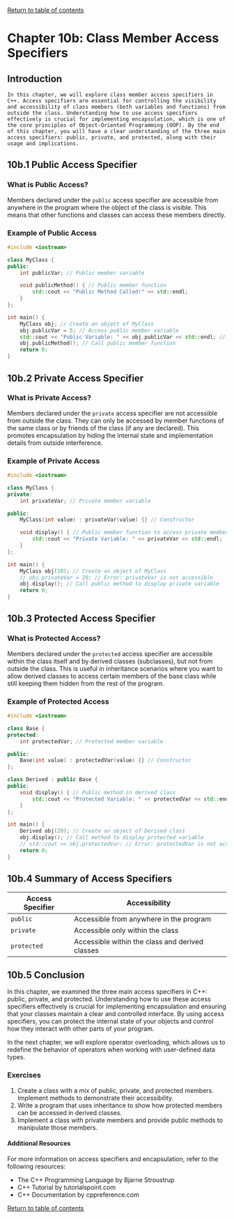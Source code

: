 
[Return to table of contents](TableOfContents.md)

# Chapter 10b: Class Member Access Specifiers

## Introduction

    In this chapter, we will explore class member access specifiers in C++. Access specifiers are essential for controlling the visibility and accessibility of class members (both variables and functions) from outside the class. Understanding how to use access specifiers effectively is crucial for implementing encapsulation, which is one of the core principles of Object-Oriented Programming (OOP). By the end of this chapter, you will have a clear understanding of the three main access specifiers: public, private, and protected, along with their usage and implications.

## 10b.1 Public Access Specifier

### What is Public Access?

Members declared under the `public` access specifier are accessible from anywhere in the program where the object of the class is visible. This means that other functions and classes can access these members directly.

### Example of Public Access

```cpp
#include <iostream>

class MyClass {
public:
    int publicVar; // Public member variable

    void publicMethod() { // Public member function
        std::cout << "Public Method Called!" << std::endl;
    }
};

int main() {
    MyClass obj; // Create an object of MyClass
    obj.publicVar = 5; // Access public member variable
    std::cout << "Public Variable: " << obj.publicVar << std::endl; // Output: 5
    obj.publicMethod(); // Call public member function
    return 0;
}
```

## 10b.2 Private Access Specifier

### What is Private Access?

Members declared under the `private` access specifier are not accessible from outside the class. They can only be accessed by member functions of the same class or by friends of the class (if any are declared). This promotes encapsulation by hiding the internal state and implementation details from outside interference.

### Example of Private Access

```cpp
#include <iostream>

class MyClass {
private:
    int privateVar; // Private member variable

public:
    MyClass(int value) : privateVar(value) {} // Constructor

    void display() { // Public member function to access private member
        std::cout << "Private Variable: " << privateVar << std::endl;
    }
};

int main() {
    MyClass obj(10); // Create an object of MyClass
    // obj.privateVar = 20; // Error: privateVar is not accessible
    obj.display(); // Call public method to display private variable
    return 0;
}
```

## 10b.3 Protected Access Specifier

### What is Protected Access?

Members declared under the `protected` access specifier are accessible within the class itself and by derived classes (subclasses), but not from outside the class. This is useful in inheritance scenarios where you want to allow derived classes to access certain members of the base class while still keeping them hidden from the rest of the program.

### Example of Protected Access

```cpp
#include <iostream>

class Base {
protected:
    int protectedVar; // Protected member variable

public:
    Base(int value) : protectedVar(value) {} // Constructor
};

class Derived : public Base {
public:
    void display() { // Public method in derived class
        std::cout << "Protected Variable: " << protectedVar << std::endl; // Access protected member
    }
};

int main() {
    Derived obj(20); // Create an object of Derived class
    obj.display(); // Call method to display protected variable
    // std::cout << obj.protectedVar; // Error: protectedVar is not accessible outside the class
    return 0;
}
```

## 10b.4 Summary of Access Specifiers

| Access Specifier | Accessibility                                 |
|-------------------|----------------------------------------------|
| `public`          | Accessible from anywhere in the program     |
| `private`         | Accessible only within the class             |
| `protected`       | Accessible within the class and derived classes |

## 10b.5 Conclusion

In this chapter, we examined the three main access specifiers in C++: public, private, and protected. Understanding how to use these access specifiers effectively is crucial for implementing encapsulation and ensuring that your classes maintain a clear and controlled interface. By using access specifiers, you can protect the internal state of your objects and control how they interact with other parts of your program.

In the next chapter, we will explore operator overloading, which allows us to redefine the behavior of operators when working with user-defined data types.

### Exercises

1. Create a class with a mix of public, private, and protected members. Implement methods to demonstrate their accessibility.
2. Write a program that uses inheritance to show how protected members can be accessed in derived classes.
3. Implement a class with private members and provide public methods to manipulate those members.

#### Additional Resources

For more information on access specifiers and encapsulation, refer to the following resources:

* The C++ Programming Language by Bjarne Stroustrup
* C++ Tutorial by tutorialspoint.com
* C++ Documentation by cppreference.com


[Return to table of contents](TableOfContents.md)